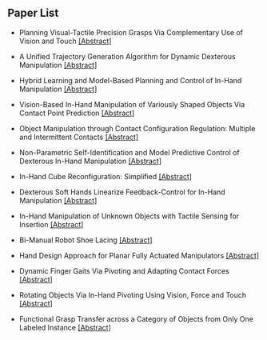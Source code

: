 ## Paper List

- Planning Visual-Tactile Precision Grasps Via Complementary Use of Vision and Touch
[[Abstract]](https://events.infovaya.com/presentation?id=109979)

- A Unified Trajectory Generation Algorithm for Dynamic Dexterous Manipulation
[[Abstract]](https://events.infovaya.com/presentation?id=109982)

- Hybrid Learning and Model-Based Planning and Control of In-Hand Manipulation
[[Abstract]](https://events.infovaya.com/presentation?id=109985)

- Vision-Based In-Hand Manipulation of Variously Shaped Objects Via Contact Point Prediction
[[Abstract]](https://events.infovaya.com/presentation?id=109988)

- Object Manipulation through Contact Configuration Regulation: Multiple and Intermittent Contacts
[[Abstract]](https://events.infovaya.com/presentation?id=109991)

- Non-Parametric Self-Identification and Model Predictive Control of Dexterous In-Hand Manipulation
[[Abstract]](https://events.infovaya.com/presentation?id=109994)

- In-Hand Cube Reconfiguration: Simplified
[[Abstract]](https://events.infovaya.com/presentation?id=109997)

- Dexterous Soft Hands Linearize Feedback-Control for In-Hand Manipulation
[[Abstract]](https://events.infovaya.com/presentation?id=110000)

- In-Hand Manipulation of Unknown Objects with Tactile Sensing for Insertion
[[Abstract]](https://events.infovaya.com/presentation?id=110003)

- Bi-Manual Robot Shoe Lacing
[[Abstract]](https://events.infovaya.com/presentation?id=110006)

- Hand Design Approach for Planar Fully Actuated Manipulators
[[Abstract]](https://events.infovaya.com/presentation?id=110009)

- Dynamic Finger Gaits Via Pivoting and Adapting Contact Forces
[[Abstract]](https://events.infovaya.com/presentation?id=110012)

- Rotating Objects Via In-Hand Pivoting Using Vision, Force and Touch
[[Abstract]](https://events.infovaya.com/presentation?id=110015)

- Functional Grasp Transfer across a Category of Objects from Only One Labeled Instance
[[Abstract]](https://events.infovaya.com/presentation?id=110018)


